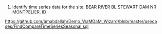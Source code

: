 
1. Identify time series data for the site:  BEAR RIVER BL STEWART DAM NR MONTPELIER, ID

https://github.com/amabdallah/Demo_WaMDaM_Wizard/blob/master/usecases/FindCompareTimeSeriesSeasonal.sql
